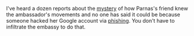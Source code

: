 I've heard a dozen reports about the <a href="https://www.politico.com/news/2020/01/15/robert-hyde-lev-parnas-099511">mystery</a> of how Parnas's friend knew the ambassador's movements and no one has said it could be because someone hacked her Google account via <a href="https://en.wikipedia.org/wiki/Phishing">phishing</a>. You don't have to infiltrate the embassy to do that.
